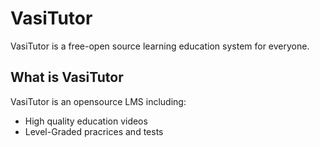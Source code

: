 # VasiTutor
VasiTutor is a free-open source learning education system for everyone.
## What is VasiTutor
VasiTutor is an opensource LMS including:
* High quality education videos
* Level-Graded pracrices and tests
